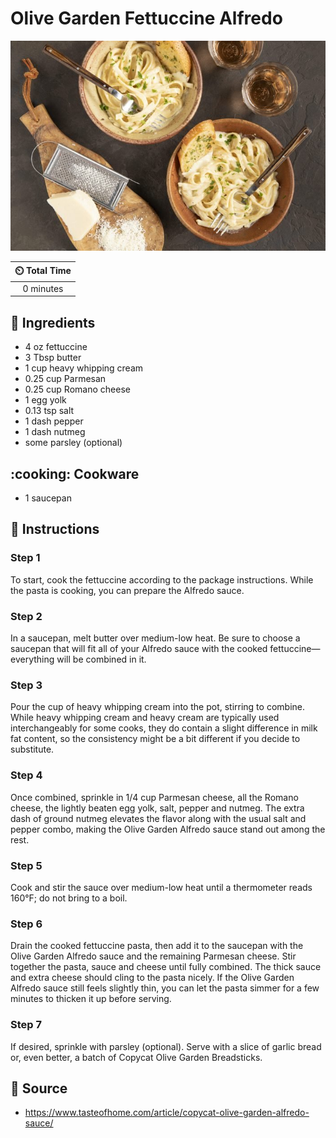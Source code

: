 # Olive Garden Fettuccine Alfredo

![Olive Garden Fettuccine Alfredo](../assets/images/olive-garden-fettuccine-alfredo.jpg)

| :timer_clock: Total Time |
|:-----------------------: |
| 0 minutes |

## :salt: Ingredients

- 4 oz fettuccine
- 3 Tbsp butter
- 1 cup heavy whipping cream
- 0.25 cup Parmesan
- 0.25 cup Romano cheese
- 1 egg yolk
- 0.13 tsp salt
- 1 dash pepper
- 1 dash nutmeg
- some parsley (optional)

## :cooking: Cookware

- 1 saucepan

## :pencil: Instructions

### Step 1

To start, cook the fettuccine according to the package instructions. While the pasta is cooking, you can prepare the
Alfredo sauce.

### Step 2

In a saucepan, melt butter over medium-low heat. Be sure to choose a saucepan that will fit all of your Alfredo sauce
with the cooked fettuccine—everything will be combined in it.

### Step 3

Pour the cup of heavy whipping cream into the pot, stirring to combine. While heavy whipping cream and heavy cream are
typically used interchangeably for some cooks, they do contain a slight difference in milk fat content, so the
consistency might be a bit different if you decide to substitute.

### Step 4

Once combined, sprinkle in 1/4 cup Parmesan cheese, all the Romano cheese, the lightly beaten egg yolk, salt, pepper and
nutmeg. The extra dash of ground nutmeg elevates the flavor along with the usual salt and pepper combo, making the Olive
Garden Alfredo sauce stand out among the rest.

### Step 5

Cook and stir the sauce over medium-low heat until a thermometer reads 160°F; do not bring to a boil.

### Step 6

Drain the cooked fettuccine pasta, then add it to the saucepan with the Olive Garden Alfredo sauce and the remaining
Parmesan cheese. Stir together the pasta, sauce and cheese until fully combined. The thick sauce and extra cheese should
cling to the pasta nicely. If the Olive Garden Alfredo sauce still feels slightly thin, you can let the pasta simmer for
a few minutes to thicken it up before serving.

### Step 7

If desired, sprinkle with parsley (optional). Serve with a slice of garlic bread or, even better, a batch of Copycat
Olive Garden Breadsticks.

## :link: Source

- <https://www.tasteofhome.com/article/copycat-olive-garden-alfredo-sauce/>
